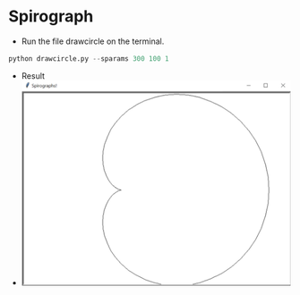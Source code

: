 # Spirograph

- Run the file drawcircle on the terminal.

```python
python drawcircle.py --sparams 300 100 1
```
- Result
- ![Heart](/Heart.PNG)
